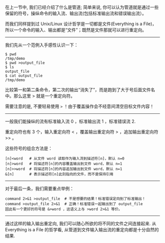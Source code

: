 
在上一节中, 我们已经介绍了什么是管道; 简单来说, 你可以认为管道就是通过一些保留的符号，操纵命令的输入流、输出流(包括标准输出流和错误输出流）。

而我们同样提到过 Unix/Linux 设计哲学是一切都是文件(Everything is a File)，所以一个命令的输入、输出都是“文件”；既然是文件那就可以进行重定向。

---

我们先从一个范例入手感性认识一下：

```
$ pwd
/tmp/demo
$ pwd >output_file
$ ls
output_file
$ cat output_file 
/tmp/demo
```

比较第一和第二条命令，第二次的输出“消失了”，而是跑到了大于号后面文件名中。那么这里 > 就是一个重定向符。

需要注意的是, 不要轻易使用 `>` ！由于覆盖操作会不经意间清空目标文件内容！

---

一般我们能操纵的流有标准输入流 0 ，标准输出流 1 ，标准错误流 2.

重定向符也有 3 个，输入重定向符 < ，覆盖输出重定向符 > ，追加输出重定向符 >> 。

这些符号的组合方法是：

```
[n]<word   # 从文件 word 读取作为输入流到描述符[n]，默认 n=0
[n]>word   # 将描述符[n]的内容覆盖输出到文件 word，默认 n=1
[n]>>word  # 将描述符[n]的内容追加输出到文件 word，默认 n=1
&[n]       # 表示描述符[n]此刻指向的文件，而不是保持引用
```

---

对于最后一条，我们需要重点举例：

```
command 2>&1 >output_file  # 不是想要的结果！标准错误定向到了标准输出！
command >output_file 2>&1  # 正确！标准错误一起输出到了 output_file
因此有一个更好的符号是 &>word ，这语义上与 >word 2>&1 等价。
```

---

通过这样的输入输出重定向, 我们可以随心所欲的将不同的文件之间连接起来. 从 Everything is a File 的哲学看, 从管道到文件输入输出流的重定向都是十分自然的结果.
